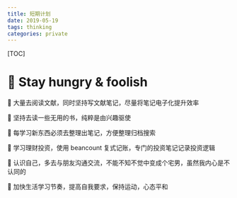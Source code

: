 ```yaml
---
title: 短期计划
date: 2019-05-19
tags: thinking
categories: private
---
```


[TOC]



# 🐝 Stay hungry & foolish


📝 大量去阅读文献，同时坚持写文献笔记，尽量将笔记电子化提升效率

📝 坚持去读一些无用的书，纯粹是由兴趣驱使

📝 每学习新东西必须去整理出笔记，方便整理归档搜索

📝 学习理财投资，使用 beancount 复式记账，专门的投资笔记记录投资逻辑

📝 认识自己，多去与朋友沟通交流，不能不知不觉中变成个宅男，虽然我内心是不认同的

📝 加快生活学习节奏，提高自我要求，保持运动，心态平和




